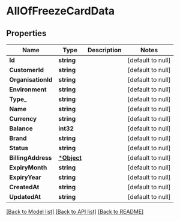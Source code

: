 # AllOfFreezeCardData

## Properties
Name | Type | Description | Notes
------------ | ------------- | ------------- | -------------
**Id** | **string** |  | [default to null]
**CustomerId** | **string** |  | [default to null]
**OrganisationId** | **string** |  | [default to null]
**Environment** | **string** |  | [default to null]
**Type_** | **string** |  | [default to null]
**Name** | **string** |  | [default to null]
**Currency** | **string** |  | [default to null]
**Balance** | **int32** |  | [default to null]
**Brand** | **string** |  | [default to null]
**Status** | **string** |  | [default to null]
**BillingAddress** | [***Object**](.md) |  | [default to null]
**ExpiryMonth** | **string** |  | [default to null]
**ExpiryYear** | **string** |  | [default to null]
**CreatedAt** | **string** |  | [default to null]
**UpdatedAt** | **string** |  | [default to null]

[[Back to Model list]](../README.md#documentation-for-models) [[Back to API list]](../README.md#documentation-for-api-endpoints) [[Back to README]](../README.md)

